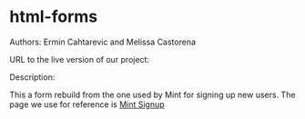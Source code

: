 # html-forms


Authors: Ermin Cahtarevic and Melissa Castorena

URL to the live version of our project: 

Description:

This a form rebuild from the one used by Mint for signing up new users. The page we use for reference is [Mint Signup](https://accounts.intuit.com/signup.html?offering_id=Intuit.ifs.mint&namespace_id=50000026&redirect_url=https%3A%2F%2Fmint.intuit.com%2Foverview.event%3Futm_medium%3Ddirect%26cta%3Dhero_sign_up_free_ProspectWeb%26ivid%3D8f0c4fd1-cc2f-4380-8f2a-81a21d89097a%26adobe_mc%3DMCORGID%253D969430F0543F253D0A4C98C6%252540AdobeOrg%257CTS%253D1571765713%26ivid%3D8f0c4fd1-cc2f-4380-8f2a-81a21d89097a#
)

